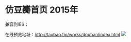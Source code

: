 # 仿豆瓣首页 2015年

兼容到IE6；

在线预览地址：http://taobao.fm/works/douban/index.html
![](http://i.imgur.com/CVjF5Ok.jpg)
